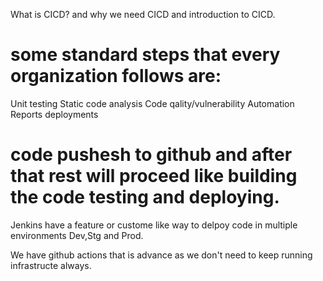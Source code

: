 What is CICD? and why we need CICD and introduction to CICD.
# some standard steps that every organization follows are:
Unit testing
Static code analysis
Code qality/vulnerability
Automation
Reports
deployments

# code pushesh to github and after that rest will proceed like building the code testing and deploying.
Jenkins have a feature or custome like way to delpoy code in multiple environments Dev,Stg and Prod.

We have github actions that is advance as we don't need to keep running infrastructe always.




